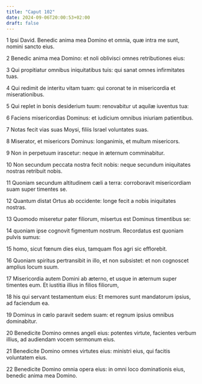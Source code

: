 ```yaml
---
title: "Caput 102"
date: 2024-09-06T20:00:53+02:00
draft: false
---
```



1 Ipsi David. Benedic anima mea Domino et omnia, quæ intra me sunt, nomini sancto eius.

2 Benedic anima mea Domino: et noli oblivisci omnes retributiones eius:

3 Qui propitiatur omnibus iniquitatibus tuis: qui sanat omnes infirmitates tuas.

4 Qui redimit de interitu vitam tuam: qui coronat te in misericordia et miserationibus.

5 Qui replet in bonis desiderium tuum: renovabitur ut aquilæ iuventus tua:

6 Faciens misericordias Dominus: et iudicium omnibus iniuriam patientibus.

7 Notas fecit vias suas Moysi, filiis Israel voluntates suas.

8 Miserator, et misericors Dominus: longanimis, et multum misericors.

9 Non in perpetuum irascetur: neque in æternum comminabitur.

10 Non secundum peccata nostra fecit nobis: neque secundum iniquitates nostras retribuit nobis.

11 Quoniam secundum altitudinem cæli a terra: corroboravit misericordiam suam super timentes se.

12 Quantum distat Ortus ab occidente: longe fecit a nobis iniquitates nostras.

13 Quomodo miseretur pater filiorum, misertus est Dominus timentibus se:

14 quoniam ipse cognovit figmentum nostrum. Recordatus est quoniam pulvis sumus:

15 homo, sicut fœnum dies eius, tamquam flos agri sic efflorebit.

16 Quoniam spiritus pertransibit in illo, et non subsistet: et non cognoscet amplius locum suum.

17 Misericordia autem Domini ab æterno, et usque in æternum super timentes eum. Et iustitia illius in filios filiorum,

18 his qui servant testamentum eius: Et memores sunt mandatorum ipsius, ad faciendum ea.

19 Dominus in cælo paravit sedem suam: et regnum ipsius omnibus dominabitur.

20 Benedicite Domino omnes angeli eius: potentes virtute, facientes verbum illius, ad audiendam vocem sermonum eius.

21 Benedicite Domino omnes virtutes eius: ministri eius, qui facitis voluntatem eius.

22 Benedicite Domino omnia opera eius: in omni loco dominationis eius, benedic anima mea Domino.

